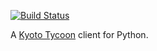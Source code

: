 [![Build Status](https://travis-ci.org/eungju/dongraetrader-python.svg?branch=master)](https://travis-ci.org/eungju/dongraetrader-python)

A [Kyoto Tycoon](http://fallabs.com/kyototycoon/) client for Python.
